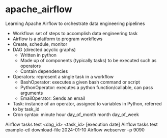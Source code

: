 # apache_airflow
Learning Apache Airflow to orchestrate data engineering pipelines


- Workflow: set of steps to accomplish data engineering task
- Airflow is a platform to program workflows
-   Create, schedule, monitor
- DAG (directed acyclic graphs)
    - Written in python
    - Made up of components (typically tasks) to be executed such as operators
    - Contain dependencies
- Operators: represent a single task in a workflow
    - BashOperator: executes a given bash command or script
    - PythonOperator: executes a python function/callable, can pass arguments
    - EmailOperator: Sends an email
- Task: instance of an operator, assigned to variables in Python, referred to by task_id
- Cron syntax: minute hour day_of_month month day_of_week


Airflow tasks test <dag_id> <task_id> [execution date]
Airflow tasks test example-etl download-file 2024-01-10
Airflow webserver –p 9090
